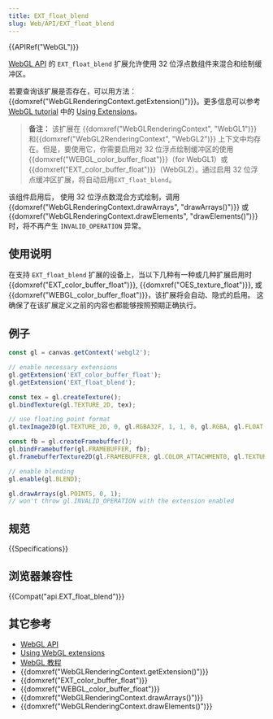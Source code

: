 ```yaml
---
title: EXT_float_blend
slug: Web/API/EXT_float_blend
---
```

{{APIRef("WebGL")}}

[WebGL API](/zh-CN/docs/Web/API/WebGL_API) 的 `EXT_float_blend` 扩展允许使用 32 位浮点数组件来混合和绘制缓冲区。

若要查询该扩展是否存在，可以用方法：{{domxref("WebGLRenderingContext.getExtension()")}}。更多信息可以参考 [WebGL tutorial](/zh-CN/docs/Web/API/WebGL_API/Tutorial) 中的 [Using Extensions](/zh-CN/docs/Web/API/WebGL_API/Using_Extensions)。

> **备注：** 该扩展在 {{domxref("WebGLRenderingContext", "WebGL1")}} 和{{domxref("WebGL2RenderingContext", "WebGL2")}} 上下文中均存在。但是，要使用它，你需要启用对 32 位浮点绘制缓冲区的使用{{domxref("WEBGL_color_buffer_float")}}（for WebGL1）或 {{domxref("EXT_color_buffer_float")}}（WebGL2）。通过启用 32 位浮点缓冲区扩展，将自动启用`EXT_float_blend`。

该组件启用后， 使用 32 位浮点数混合方式绘制，调用 {{domxref("WebGLRenderingContext.drawArrays", "drawArrays()")}} 或 {{domxref("WebGLRenderingContext.drawElements", "drawElements()")}} 时，将不再产生 `INVALID_OPERATION` 异常。

## 使用说明

在支持 `EXT_float_blend` 扩展的设备上，当以下几种有一种或几种扩展启用时{{domxref("EXT_color_buffer_float")}}, {{domxref("OES_texture_float")}}, 或 {{domxref("WEBGL_color_buffer_float")}}，该扩展将会自动、隐式的启用。 这确保了在该扩展定义之前的内容也都能够按照预期正确执行。

## 例子

```js
const gl = canvas.getContext('webgl2');

// enable necessary extensions
gl.getExtension('EXT_color_buffer_float');
gl.getExtension('EXT_float_blend');

const tex = gl.createTexture();
gl.bindTexture(gl.TEXTURE_2D, tex);

// use floating point format
gl.texImage2D(gl.TEXTURE_2D, 0, gl.RGBA32F, 1, 1, 0, gl.RGBA, gl.FLOAT, null);

const fb = gl.createFramebuffer();
gl.bindFramebuffer(gl.FRAMEBUFFER, fb);
gl.framebufferTexture2D(gl.FRAMEBUFFER, gl.COLOR_ATTACHMENT0, gl.TEXTURE_2D, tex, 0);

// enable blending
gl.enable(gl.BLEND);

gl.drawArrays(gl.POINTS, 0, 1);
// won't throw gl.INVALID_OPERATION with the extension enabled
```

## 规范

{{Specifications}}

## 浏览器兼容性

{{Compat("api.EXT_float_blend")}}

## 其它参考

- [WebGL API](/zh-CN/docs/Web/API/WebGL_API)
- [Using WebGL extensions](/zh-CN/docs/Web/API/WebGL_API/Using_Extensions)
- [WebGL 教程](/zh-CN/docs/Web/API/WebGL_API/Tutorial)
- {{domxref("WebGLRenderingContext.getExtension()")}}
- {{domxref("EXT_color_buffer_float")}}
- {{domxref("WEBGL_color_buffer_float")}}
- {{domxref("WebGLRenderingContext.drawArrays()")}}
- {{domxref("WebGLRenderingContext.drawElements()")}}
